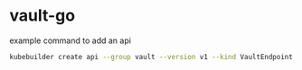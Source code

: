 # vault-go

example command to add an api

```bash
kubebuilder create api --group vault --version v1 --kind VaultEndpoint
```